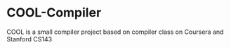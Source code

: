 # COOL-Compiler
COOL is a small compiler project based on compiler class on Coursera and Stanford CS143







